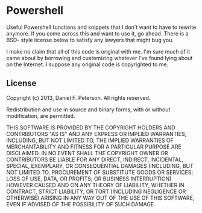 Powershell
==========

Useful Powershell functions and snippets that I don't want to have to rewrite
anymore. If you come across this and want to use it, go ahead. There is a BSD-
style license below to satisfy any lawyers that might bug you.

I make no claim that all of this code is original with me. I'm sure much of it
came about by borrowing and customizing whatever I've found lying about on the
Internet. I suppose any original code is copyrighted to me.

License
-------
Copyright (c) 2013, Daniel F. Peterson. All rights reserved.

Redistribution and use in source and binary forms, with or without
modification, are permitted.

THIS SOFTWARE IS PROVIDED BY THE COPYRIGHT HOLDERS AND CONTRIBUTORS "AS IS" AND
ANY EXPRESS OR IMPLIED WARRANTIES, INCLUDING, BUT NOT LIMITED TO, THE IMPLIED
WARRANTIES OF MERCHANTABILITY AND FITNESS FOR A PARTICULAR PURPOSE ARE
DISCLAIMED. IN NO EVENT SHALL THE COPYRIGHT OWNER OR CONTRIBUTORS BE LIABLE FOR
ANY DIRECT, INDIRECT, INCIDENTAL, SPECIAL, EXEMPLARY, OR CONSEQUENTIAL DAMAGES
(INCLUDING, BUT NOT LIMITED TO, PROCUREMENT OF SUBSTITUTE GOODS OR SERVICES;
LOSS OF USE, DATA, OR PROFITS; OR BUSINESS INTERRUPTION) HOWEVER CAUSED AND
ON ANY THEORY OF LIABILITY, WHETHER IN CONTRACT, STRICT LIABILITY, OR TORT
(INCLUDING NEGLIGENCE OR OTHERWISE) ARISING IN ANY WAY OUT OF THE USE OF THIS
SOFTWARE, EVEN IF ADVISED OF THE POSSIBILITY OF SUCH DAMAGE.
